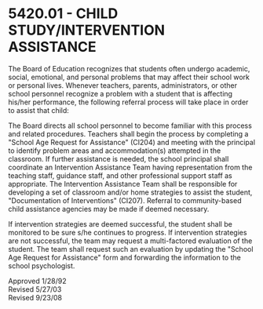 5420.01 - CHILD STUDY/INTERVENTION ASSISTANCE
=============================================

The Board of Education recognizes that students often undergo academic,
social, emotional, and personal problems that may affect their school
work or personal lives. Whenever teachers, parents, administrators, or
other school personnel recognize a problem with a student that is
affecting his/her performance, the following referral process will take
place in order to assist that child:

The Board directs all school personnel to become familiar with this
process and related procedures. Teachers shall begin the process by
completing a "School Age Request for Assistance" (CI204) and meeting
with the principal to identify problem areas and accommodation(s)
attempted in the classroom. If further assistance is needed, the school
principal shall coordinate an Intervention Assistance Team having
representation from the teaching staff, guidance staff, and other
professional support staff as appropriate. The Intervention Assistance
Team shall be responsible for developing a set of classroom and/or home
strategies to assist the student, "Documentation of Interventions"
(CI207). Referral to community-based child assistance agencies may be
made if deemed necessary.

If intervention strategies are deemed successful, the student shall be
monitored to be sure s/he continues to progress. If intervention
strategies are not successful, the team may request a multi-factored
evaluation of the student. The team shall request such an evaluation by
updating the "School Age Request for Assistance" form and forwarding the
information to the school psychologist.

Approved 1/28/92\
 Revised 5/27/03\
 Revised 9/23/08

